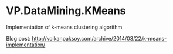 VP.DataMining.KMeans
====================

Implementation of k-means clustering algorithm

Blog post: http://volkanpaksoy.com/archive/2014/03/22/k-means-implementation/
